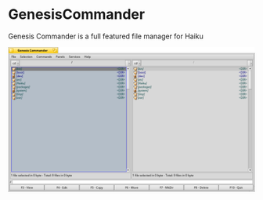 # GenesisCommander
Genesis Commander is a full featured file manager for Haiku

![GenesisCommander](genesiscommander.png)
